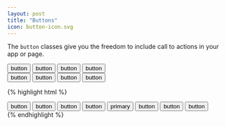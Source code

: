 ```yaml
---
layout: post
title: "Buttons"
icon: button-icon.svg
---
```

The `button` classes give you the freedom to include call to actions in your app or page.

<div class="demo">
    <div class="brick--layer">
        <button class="button button--primary">button</button>
        <button class="button button--danger">button</button>
        <button class="button button--warning">button</button>
        <button class="button button--success">button</button>
    </div>
    <div class="brick--layer">
        <button class="button button--primary--GHOST">button</button>
        <button class="button button--danger--GHOST">button</button>
        <button class="button button--warning--GHOST">button</button>
        <button class="button button--success--GHOST">button</button>
    </div>
</div>

{% highlight html %}
<div>
    <button class="button button--primary">button</button>
    <button class="button button--danger">button</button>
    <button class="button button--warning">button</button>
    <button class="button button--success">button</button>
    <button class="button button--primary--GHOST">primary</button>
    <button class="button button--danger--GHOST">button</button>
    <button class="button button--warning--GHOST">button</button>
    <button class="button button--success--GHOST">button</button>
</div>
{% endhighlight %}
